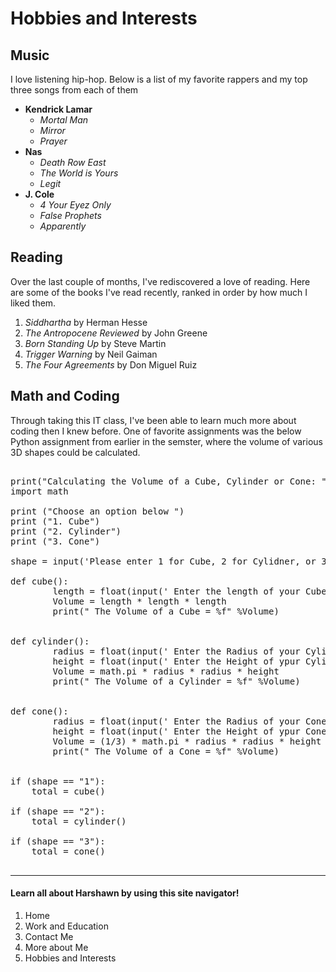 # Hobbies and Interests

## Music
I love listening hip-hop. Below is a list of my favorite rappers and my top three songs from each of them

- **Kendrick Lamar**
    - *Mortal Man*
    - *Mirror*
    - *Prayer*
- **Nas**
    - *Death Row East*
    - *The World is Yours*
    - *Legit*
- **J. Cole**
    - *4 Your Eyez Only*
    - *False Prophets*
    - *Apparently*

## Reading
Over the last couple of months, I've rediscovered a love of reading. Here are some of the books I've read recently,
ranked in order by how much I liked them.
1. *Siddhartha* by Herman Hesse
2. *The Antropocene Reviewed* by John Greene
3. *Born Standing Up* by Steve Martin
4. *Trigger Warning* by Neil Gaiman
5. *The Four Agreements* by Don Miguel Ruiz

## Math and Coding
Through taking this IT class, I've been able to learn much more about coding then I knew before. One of favorite assignments was the below Python
assignment from earlier in the semster, where the volume of various 3D shapes could be calculated. 

<pre>

print("Calculating the Volume of a Cube, Cylinder or Cone: ")
import math

print ("Choose an option below ")
print ("1. Cube")
print ("2. Cylinder")
print ("3. Cone")

shape = input('Please enter 1 for Cube, 2 for Cylidner, or 3 for Cone ')

def cube():
        length = float(input(' Enter the length of your Cube: '))
        Volume = length * length * length
        print(" The Volume of a Cube = %f" %Volume)


def cylinder():
        radius = float(input(' Enter the Radius of your Cylinder: '))
        height = float(input(' Enter the Height of ypur Cylinder: '))
        Volume = math.pi * radius * radius * height
        print(" The Volume of a Cylinder = %f" %Volume)


def cone():
        radius = float(input(' Enter the Radius of your Cone: '))
        height = float(input(' Enter the Height of ypur Cone: '))
        Volume = (1/3) * math.pi * radius * radius * height
        print(" The Volume of a Cone = %f" %Volume)


if (shape == "1"):
    total = cube()
    
if (shape == "2"):
    total = cylinder()
    
if (shape == "3"):
    total = cone()

</pre>

*** 
#### Learn all about Harshawn by using this site navigator!
<ol>
  <li>Home</li>
  <li>Work and Education</li>
  <li>Contact Me</li>
  <li>More about Me</li>
  <li>Hobbies and Interests</li>
</ol>  
